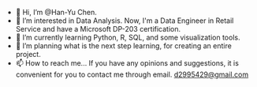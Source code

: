 - 👋 Hi, I’m @Han-Yu Chen.
- 👀 I’m interested in Data Analysis. Now, I'm a Data Engineer in Retail Service and have a Microsoft DP-203 certification. 
- 🌱 I’m currently learning Python, R, SQL, and some visualization tools.
- 💞️ I’m planning what is the next step learning, for creating an entire project. 
- 📫 How to reach me...
     If you have any opinions and suggestions, it is convenient for you to contact me through email.
     d2995429@gmail.com

<!---
Chen-Han-Yu/Chen-Han-Yu is a ✨ special ✨ repository because its `README.md` (this file) appears on your GitHub profile.
You can click the Preview link to take a look at your changes.
--->
